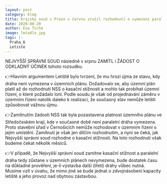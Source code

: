 ```yaml
---
layout: post
category: blog
title: Krajský soud v Praze v červnu zrušil rozhodnutí o vymezení paralelní dráhy Letiště Václava Havla Praha ve středočeském územním plánu
date: 2020-08-20
author: Eva Tichá
image: letadlo.jpg
tags: |-
  Praha_6
  Letiste
---
```


NEJVYŠŠÍ SPRÁVNÍ SOUD následně v srpnu ZAMÍTL i ŽÁDOST O ODKLADNÝ ÚČINEK tohoto rozsudku.

👉Hlavním argumentem Letiště bylo tvrzení, že mu hrozí újma ze stavu, kdy dráha není vymezena v územních plánu. Dožadovalo se, aby územní plán platil až do rozhodnutí NSS o kasační stížnosti a mohlo tak probíhat územní řízení, o které požádalo loni. Podle soudu je však od projednávání záměru v územním řízení natolik daleko k realizaci, že současný stav nemůže letišti způsobovat vážnou újmu. 

👉Zamítnutím žádosti NSS tak byla pozastavena platnost územního plánu ve Středočeském kraji, kde v současné době není paralelní dráha vymezena. Proto stavební úřad v Černošicích nemůže rozhodovat v územním řízení o jejím umístění.  Zamítnutí je však jen dílčím rozhodnutím, a nyní se čeká, jak Nejvyšší správní soud rozhodne o kasační stížnosti. Na toto rozhodnutí však budeme čekat několik měsíců.  

👉V případě, že Nejvyšší správní soud zamítne kasační stížnost a paralelní dráha tedy zůstane v územních plánech nevymezena, bude dostatek času na důkladné prověření, je-li výstavba další (třetí) dráhy vůbec nutná. Musíme vzít v úvahu, že mimo jiné se bude jednat o zdvojnásobení kapacity letiště a jeho provoz nad obytnou zástavbou. 
